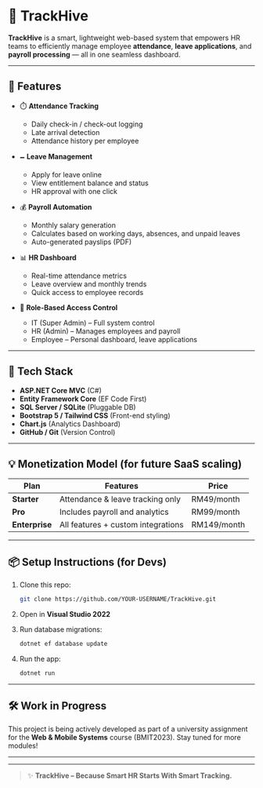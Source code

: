 # 🐝 TrackHive

**TrackHive** is a smart, lightweight web-based system that empowers HR teams to efficiently manage employee **attendance**, **leave applications**, and **payroll processing** — all in one seamless dashboard.

---

## 🚀 Features

* ⏱️ **Attendance Tracking**

  * Daily check-in / check-out logging
  * Late arrival detection
  * Attendance history per employee

* 🗕️ **Leave Management**

  * Apply for leave online
  * View entitlement balance and status
  * HR approval with one click

* 💰 **Payroll Automation**

  * Monthly salary generation
  * Calculates based on working days, absences, and unpaid leaves
  * Auto-generated payslips (PDF)

* 📊 **HR Dashboard**

  * Real-time attendance metrics
  * Leave overview and monthly trends
  * Quick access to employee records

* 🔐 **Role-Based Access Control**

  * IT (Super Admin) – Full system control
  * HR (Admin) – Manages employees and payroll
  * Employee – Personal dashboard, leave applications

---

## 🧠 Tech Stack

* **ASP.NET Core MVC** (C#)
* **Entity Framework Core** (EF Code First)
* **SQL Server / SQLite** (Pluggable DB)
* **Bootstrap 5 / Tailwind CSS** (Front-end styling)
* **Chart.js** (Analytics Dashboard)
* **GitHub / Git** (Version Control)

---

## 💡 Monetization Model (for future SaaS scaling)

| Plan           | Features                           | Price       |
| -------------- | ---------------------------------- | ----------- |
| **Starter**    | Attendance & leave tracking only   | RM49/month  |
| **Pro**        | Includes payroll and analytics     | RM99/month  |
| **Enterprise** | All features + custom integrations | RM149/month |

---

## 📦 Setup Instructions (for Devs)

1. Clone this repo:

   ```bash
   git clone https://github.com/YOUR-USERNAME/TrackHive.git
   ```

2. Open in **Visual Studio 2022**

3. Run database migrations:

   ```bash
   dotnet ef database update
   ```

4. Run the app:

   ```bash
   dotnet run
   ```

---

## 🛠️ Work in Progress

This project is being actively developed as part of a university assignment for the **Web & Mobile Systems** course (BMIT2023). Stay tuned for more modules!

---



---

> ✨ **TrackHive – Because Smart HR Starts With Smart Tracking.**
